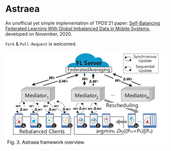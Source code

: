 # Astraea
An unofficial yet simple implementation of TPDS'21 paper: [Self-Balancing Federated Learning With Global Imbalanced Data in Mobile Systems](https://scholar.google.com/scholar?cluster=9626415652765026586&hl=zh-CN&as_sdt=0,5), developed on November, 2020.

`Fork` & `Pull-Request` is welcomed.

![framework](./astraea.png)
